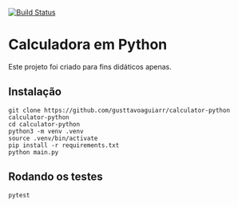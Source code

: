 [![Build Status](https://travis-ci.org/gusttavoaguiarr/calculator-python.svg?branch=master)](https://travis-ci.org/gusttavoaguiarr/calculator-python)

# Calculadora em Python

Este projeto foi criado para fins didáticos apenas.

## Instalação
```
git clone https://github.com/gusttavoaguiarr/calculator-python calculator-python
cd calculator-python
python3 -m venv .venv
source .venv/bin/activate
pip install -r requirements.txt
python main.py
```


## Rodando os testes
```
pytest
```
